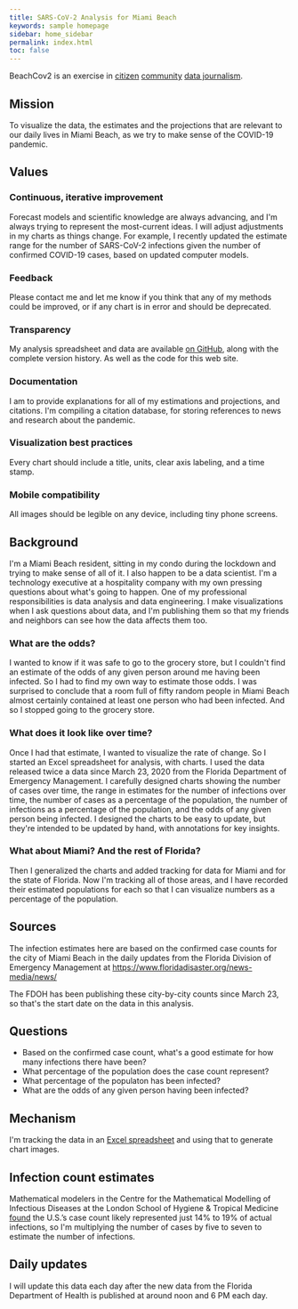 ```yaml
---
title: SARS-CoV-2 Analysis for Miami Beach
keywords: sample homepage
sidebar: home_sidebar
permalink: index.html
toc: false
---
```


BeachCov2 is an exercise in [citizen](https://en.wikipedia.org/wiki/Citizen_journalism) [community](https://en.wikipedia.org/wiki/Community_journalism) [data journalism](https://en.wikipedia.org/wiki/Data_journalism).

## Mission

To visualize the data, the estimates and the projections that are relevant to our daily lives in Miami Beach, as we try to make sense of the COVID-19 pandemic.

## Values

### Continuous, iterative improvement

Forecast models and scientific knowledge are always advancing, and I'm always trying to represent the most-current ideas.  I will adjust adjustments in my charts as things change.  For example, I recently updated the estimate range for the number of SARS-CoV-2 infections given the number of confirmed COVID-19 cases, based on updated computer models.

### Feedback

Please contact me and let me know if you think that any of my methods could be improved, or if any chart is in error and should be deprecated.

### Transparency

My analysis spreadsheet and data are available [on GitHub](https://github.com/endymion/BeachCov2), along with the complete version history. As well as the code for this web site.

### Documentation

I am to provide explanations for all of my estimations and projections, and citations.  I'm compiling a citation database, for storing references to news and research about the pandemic.

### Visualization best practices

Every chart should include a title, units, clear axis labeling, and a time stamp.

### Mobile compatibility

All images should be legible on any device, including tiny phone screens.

## Background

I'm a Miami Beach resident, sitting in my condo during the lockdown and trying to make sense of all of it.  I also happen to be a data scientist.  I'm a technology executive at a hospitality company with my own pressing questions about what's going to happen.  One of my professional responsibilities is data analysis and data engineering.  I make visualizations when I ask questions about data, and I'm publishing them so that my friends and neighbors can see how the data affects them too.

### What are the odds?

 I wanted to know if it was safe to go to the grocery store, but I couldn't find an estimate of the odds of any given person around me having been infected.  So I had to find my own way to estimate those odds.  I was surprised to conclude that a room full of fifty random people in Miami Beach almost certainly contained at least one person who had been infected.  And so I stopped going to the grocery store.

### What does it look like over time?

Once I had that estimate, I wanted to visualize the rate of change.  So I started an Excel spreadsheet for analysis, with charts.  I used the data released twice a data since March 23, 2020 from the Florida Department of Emergency Management.  I carefully designed charts showing the number of cases over time, the range in estimates for the number of infections over time, the number of cases as a percentage of the population, the number of infections as a percentage of the population, and the odds of any given person being infected.  I designed the charts to be easy to update, but they're intended to be updated by hand, with annotations for key insights.

### What about Miami?  And the rest of Florida?

Then I generalized the charts and added tracking for data for Miami and for the state of Florida.  Now I'm tracking all of those areas, and I have recorded their estimated populations for each so that I can visualize numbers as a percentage of the population.

## Sources

The infection estimates here are based on the confirmed case counts for the city of Miami Beach in the daily updates from the Florida Division of Emergency Management at https://www.floridadisaster.org/news-media/news/

The FDOH has been publishing these city-by-city counts since March 23, so that's the start date on the data in this analysis.

## Questions

* Based on the confirmed case count, what's a good estimate for how many infections there have been?
* What percentage of the population does the case count represent?
* What percentage of the populaton has been infected?
* What are the odds of any given person having been infected?

## Mechanism

I'm tracking the data in an [Excel spreadsheet](https://github.com/endymion/SARS-CoV-2_Analysis/blob/master/SARS-CoV-2%20Infection%20Odds%20-%20Miami%20Beach.xlsx) and using that to generate chart images.

## Infection count estimates

Mathematical modelers in the Centre for the Mathematical Modelling of Infectious Diseases at the London School of Hygiene & Tropical Medicine [found](https://cmmid.github.io/topics/covid19/severity/global_cfr_estimates.html) the U.S.’s case count likely represented just 14% to 19% of actual infections, so I'm multiplying the number of cases by five to seven to estimate the number of infections.

## Daily updates

I will update this data each day after the new data from the Florida Department of Health is published at around noon and 6 PM each day.
